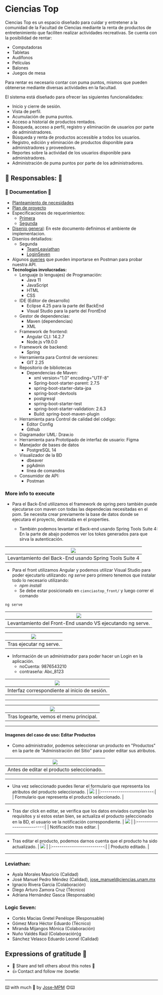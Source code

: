 # Ciencias Top

Ciencias Top es un espacio diseñado para cuidar y entretener a la comunidad de la Facultad de Ciencias mediante la renta de productos de entretenimiento que faciliten realizar actividades recreativas. Se cuenta con la posibilidad de rentar:

- Computadoras
- Tabletas
- Audífonos
- Películas
- Balones
- Juegos de mesa

Para rentar es necesario contar con puma puntos, mismos que pueden obtenerse mediante diversas actividades en la facultad.

El sistema está diseñado para ofrecer las siguientes funcionalidades:

- Inicio y cierre de sesión.
- Vista de perfil.
- Acumulación de puma puntos.
- Acceso a historial de productos rentados.
- Búsqueda, acceso a perfil, registro y eliminación de usuarios por parte de administradores.
- Búsqueda y renta de productos accessible a todos los usuarios.
- Registro, edición y eliminación de productos disponible para administradores y proveedores.
- Reportes sobre la actividad de los usuarios disponible para administradores.
- Administración de puma puntos por parte de los administradores.

## :satellite: Responsables: :satellite:

### :bookmark_tabs: Documentation :bookmark_tabs:

- [Planteamiento de necesidades](documentation/1-plantamiento-de-necesidades.pdf)
- [Plan de proyecto](documentacion/2-plan-de-proyecto.pdf)
- Especificaciones de requerimientos:
    - [Primera](documentation/1ra-Iteracion/4-Especificacion-de-Requerimientos-LS.pdf)
    - [Segunda](documentation/2da-Iteracion/4-Especificacion-Requerimientos-TL.pdf)
- [Disenio general](documentation/1ra-Iteracion/5-Diseno-General-Arquitectura-BD-TL.pdf): En este documento definimos el ambiente de implementacion.
- Disenios detallados: 
    - Segunda
        - [TeamLeaviathan](documentation/2daIteracion/5.2-Diseno-detallado-TL.pdf)
        - [LoginSeven](documentation/2daIteracion/5.2-Diseno-detallado-LG.pdf)
- Algunos [queries](documentation/Ciencias_Top_db.postman_collection.json) que pueden importarse en Postman para probar nuestra API.
- **Tecnologías involucradas:**
    - Lenguaje (o lenguajes) de Programación: 
        - Java 11
        - JavaScript
        - HTML
        - CSS
    - IDE (Editor de desarrollo)
        - Eclipse 4.25 para la parte del BackEnd
        - Visual Studio para la parte del FrontEnd
    - Gestor de dependencias: 
        - Maven (dependencias)
        - XML
    - Framework de frontend:
        - Angular CLI: 14.2.7
        - Node.js v19.0.0
    - Framework de backend:
        - Spring
    - Herramienta para Control de versiones:
        - GIT 2.25
    - Repositorio de bibliotecas
        - Dependencias de Maven:
            - xml version="1.0" encoding="UTF-8"
            - Spring-boot-starter-parent: 2.7.5
            - spring-boot-starter-data-jpa
            - spring-boot-devtools
            - postgresql
            - spring-boot-starter-test
            - spring-boot-starter-validation: 2.6.3
            - Build: spring-boot-maven-plugin
    - Herramienta para Control de calidad del código:
        - Editor Config
        - Github
    - Diagramador UML: Draw.io
    - Herramienta para Prototipado de interfaz de usuario: Figma
    - Manejador de bases de datos
        - PostgreSQL 14
    - Visualizador de la BD
        - dbeaver
        - pgAdmin
        - línea de comandos
    - Consumidor de API:
        - Postman

### More info to execute

* Para el Back-End utilizamos el framework de spring pero también puede ejecutarse con maven con todas las dependecias necesitadas en el pom. Se necesita crear previamente la base de datos donde se ejecutara el proyecto, denotada en el properties.

    - También podemos levantar el Back-end usando Spring Tools Suite 4: En la parte de abajo podemos ver los tokes generados para que sirva la autenticación.

| ![](img/Back-Exe-Since-SpringTS4.png) |
|:---------------------------:|
| Levantamiento del Back-End usando Spring Tools Suite 4 |

* Para el front utilizamos Angular y podemos utilizar Visual Studio para poder ejecutarlo utilizando: *ng serve* pero primero tenemos que instalar todo lo necesario utilizando:
    -  *npm install*
    - Se debe estar posicionado en `cienciastop_front/` y luego correr el comando

```shell
ng serve
```
| ![](img/before-ng-serve.png) |
|:---------------------------:|
| Levantamiento del Front-End usando VS ejecutando ng serve. |


| ![](img/after-ng-serve.png) |
|:---------------------------:|
| Tras ejecutar ng serve. |

* Información de un administrador para poder hacer un Login en la aplicación.
    - noCuenta: 9876543210
    - contraseña: Abc_8123

| ![](img/login.png) |
|:---------------------------:|
| Interfaz correspondiente al inicio de sesión. |
------

| ![](img/after-login.png) |
|:---------------------------:|
| Tras logearte, vemos el menu principal. |
------

#### Imagenes del caso de uso: Editar Productos

* Como administrador, podemos seleccionar un producto en "Productos" en la parte de "Administración del Sitio" para poder editar sus atributos.

| ![](img/caso-editar-productos/before.png) |
|:---------------------------:|
| Antes de editar el producto seleccionado. |
------

* Una vez seleccionado puedes llenar el formulario que representa los atributos del producto seleccionado.
| ![](img/caso-editar-productos/edit.png) |
|:---------------------------:|
| Formulario que representa el producto seleccionado. |
------

* Tras dar click en editar, se verifica que los datos enviados cumplan los requisitos y si estos estan bien, se actualiza el producto seleccionado en la BD, el usuario ve la notificación correspondiente.
| ![](img/caso-editar-productos/noti-update.png) |
|:---------------------------:|
| Notificación tras editar. |
------

* Tras editar el producto, podemos darnos cuenta que el producto ha sido actualizado.
| ![](img/caso-editar-productos/after.png) |
|:---------------------------:|
| Producto editado. |
------

### Leviathan:
- Ayala Morales Mauricio (Calidad)
- José Manuel Pedro Méndez (Calidad), <jose_manuel@ciencias.unam.mx>
- Ignacio Rivera Garcia (Colaboración)
- Diego Arturo Zamora Cruz (Técnico)
- Adriana Hernández Gasca (Responsable)

### Logic Seven:
- Cortés Macias Gretel Penélope (Responsable)
- Gómez Mora Héctor Eduardo (Técnico)
- Miranda Mijangos Mónica (Colaboración)
- Nuño Valdés Raúl (Colaboración)g
- Sánchez Velasco Eduardo Leonel (Calidad)

## Expressions of gratitude 🎁
* :punch: Share and tell others about this notes 📢
* :+1: Contact and follow me :bowtie:
------
⌨️ with much :purple_heart: by [Jose-MPM](https://github.com/Jose-MPM) 😊⌨️
